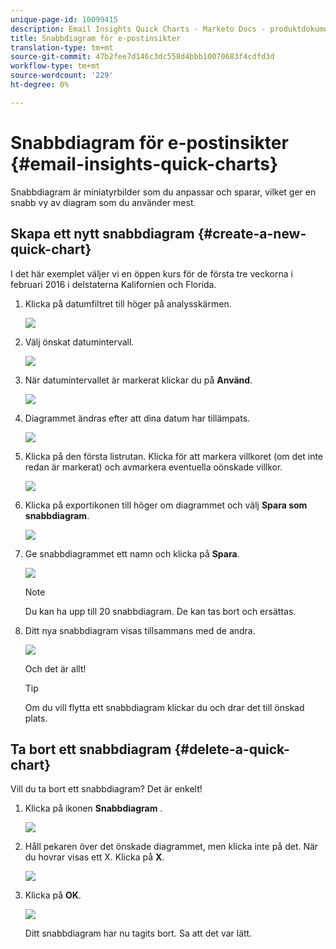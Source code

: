 ```yaml
---
unique-page-id: 10099415
description: Email Insights Quick Charts - Marketo Docs - produktdokumentation
title: Snabbdiagram för e-postinsikter
translation-type: tm+mt
source-git-commit: 47b2fee7d146c3dc558d4bbb10070683f4cdfd3d
workflow-type: tm+mt
source-wordcount: '229'
ht-degree: 0%

---
```



# Snabbdiagram för e-postinsikter {#email-insights-quick-charts}

Snabbdiagram är miniatyrbilder som du anpassar och sparar, vilket ger en snabb vy av diagram som du använder mest.

## Skapa ett nytt snabbdiagram {#create-a-new-quick-chart}

I det här exemplet väljer vi en öppen kurs för de första tre veckorna i februari 2016 i delstaterna Kalifornien och Florida.

1. Klicka på datumfiltret till höger på analysskärmen.

   ![](assets/one-1.png)

1. Välj önskat datumintervall.

   ![](assets/two-2.png)

1. När datumintervallet är markerat klickar du på **Använd**.

   ![](assets/three-2.png)

1. Diagrammet ändras efter att dina datum har tillämpats.

   ![](assets/four.png)

1. Klicka på den första listrutan. Klicka för att markera villkoret (om det inte redan är markerat) och avmarkera eventuella oönskade villkor.

   ![](assets/5.png)

1. Klicka på exportikonen till höger om diagrammet och välj **Spara som snabbdiagram**.

   ![](assets/six.png)

1. Ge snabbdiagrammet ett namn och klicka på **Spara**.

   ![](assets/seven.png)

   >[!NOTE]
   >
   >Du kan ha upp till 20 snabbdiagram. De kan tas bort och ersättas.

1. Ditt nya snabbdiagram visas tillsammans med de andra.

   ![](assets/8.png)

   Och det är allt!

   >[!TIP]
   >
   >Om du vill flytta ett snabbdiagram klickar du och drar det till önskad plats.

## Ta bort ett snabbdiagram {#delete-a-quick-chart}

Vill du ta bort ett snabbdiagram? Det är enkelt!

1. Klicka på ikonen **Snabbdiagram** .

   ![](assets/nine.png)

1. Håll pekaren över det önskade diagrammet, men klicka inte på det. När du hovrar visas ett X. Klicka på **X**.

   ![](assets/ten.png)

1. Klicka på **OK**.

   ![](assets/eleven.png)

   Ditt snabbdiagram har nu tagits bort. Sa att det var lätt.

